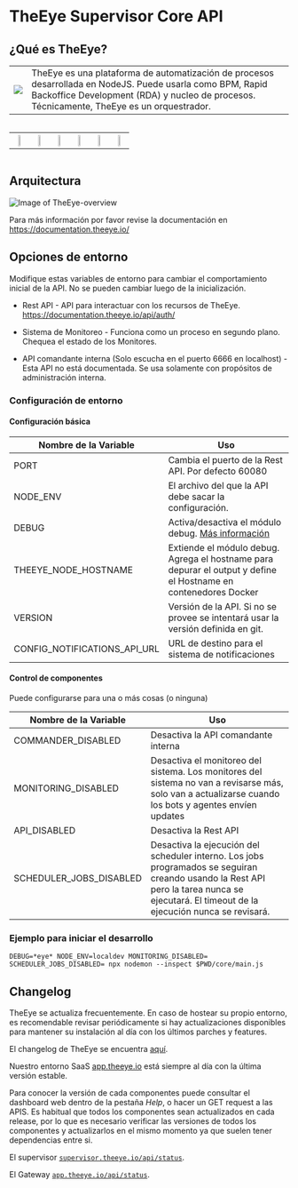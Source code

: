 # TheEye Supervisor Core API

## ¿Qué es TheEye?

<table>
  <tr>
    <td> <img src="images/TheEye-Of-Sauron.png"></td>
    <td>
    TheEye es una plataforma de automatización de procesos desarrollada en NodeJS. Puede usarla como BPM, Rapid Backoffice Development (RDA) y nucleo de procesos.
Técnicamente, TheEye es un orquestrador. 
    </td>
  </tr> 
</table>
<div class="container-fluid" style="text-align: center; font-family: 'Open Sans', sans-serif; width: 100%; padding-right: 15px; padding-left: 15px; margin-right: auto; margin-left: auto;">
  <div class="row" style="display: flex; flex-wrap: wrap; margin-right: -15px; margin-left: -15px;">
    <div class="col-md-12" style="flex: 0 0 50%; max-width: 50%;">
      <table>
        <th><a href="https://bit.ly/3kyybPA"; target="_blank"><img src="https://news.theeye.io/wp-content/uploads/2021/11/TheEye_redes-sociales-linkedin.png" style="width: 45%; margin: 0 auto;"></a></th>
        <th><a href="https://bit.ly/3Di5FsU"; target="_blank"><img src="https://news.theeye.io/wp-content/uploads/2021/11/TheEye_redes-sociales-grupo-rpa-copy.png" style="width: 45%; margin: 0 auto;"></a></th>
        <th><a href="https://bit.ly/3kuVqtE"; target="_blank"><img src="https://news.theeye.io/wp-content/uploads/2021/11/TheEye_redes-sociales-twitter.png" style="width: 45%; margin: 0 auto;"></a></th>
        <th><a href="https://bit.ly/31PIRTb"; target="_blank"><img src="https://news.theeye.io/wp-content/uploads/2021/11/TheEye_blog-theeye-news.png" style="width: 45%; margin: 0 auto;"></a></th>
        <th><a href="https://bit.ly/31Q7WNT"; target="_blank"><img src="https://news.theeye.io/wp-content/uploads/2021/11/TheEye_redes-sociales-instagram.png" style="width: 45%; margin: 0 auto;"></a></th>
        <th><a href="https://bit.ly/2YDFs8O"; target="_blank"><img src="https://news.theeye.io/wp-content/uploads/2021/11/TheEye_redes-sociales-youtube.png" style="width: 45%; margin: 0 auto;"></a></th>
      </table>
    </div>
  </div>
</div>

## Arquitectura

![Image of TheEye-overview](images/TheEye-core-Architect.png)

Para más información por favor revise la documentación en https://documentation.theeye.io/

## Opciones de entorno

Modifique estas variables de entorno para cambiar el comportamiento inicial de la API. No se pueden cambiar luego de la inicialización.

* Rest API - API para interactuar con los recursos de TheEye. https://documentation.theeye.io/api/auth/

* Sistema de Monitoreo - Funciona como un proceso en segundo plano. Chequea el estado de los Monitores.

* API comandante interna (Solo escucha en el puerto 6666 en localhost) - Esta API no está documentada. Se usa solamente con propósitos de administración interna.

### Configuración de entorno

#### Configuración básica

| Nombre de la Variable        | Uso |
| ---------------------------- | --- |
| PORT                         | Cambia el puerto de la Rest API. Por defecto 60080 |
| NODE_ENV                     | El archivo del que la API debe sacar la configuración. |
| DEBUG                        | Activa/desactiva el módulo debug. [Más información](https://www.npmjs.com/package/debug) |
| THEEYE_NODE_HOSTNAME         | Extiende el módulo debug. Agrega el hostname para depurar el output y define el Hostname en contenedores Docker |
| VERSION                      | Versión de la API. Si no se provee se intentará usar la versión definida en git. |
| CONFIG_NOTIFICATIONS_API_URL | URL de destino para el sistema de notificaciones |


#### Control de componentes

Puede configurarse para una o más cosas (o ninguna)


| Nombre de la Variable   | Uso |
| ----------------------- | --- |
| COMMANDER_DISABLED      | Desactiva la API comandante interna |
| MONITORING_DISABLED     | Desactiva el monitoreo del sistema. Los monitores del sistema no van a revisarse más, solo van a actualizarse cuando los bots y agentes envíen updates |
| API_DISABLED            | Desactiva la Rest API |
| SCHEDULER_JOBS_DISABLED | Desactiva la ejecución del scheduler interno. Los jobs programados se seguiran creando usando la Rest API pero la tarea nunca se ejecutará. El timeout de la ejecución nunca se revisará. |

### Ejemplo para iniciar el desarrollo

`DEBUG=*eye* NODE_ENV=localdev MONITORING_DISABLED= SCHEDULER_JOBS_DISABLED= npx nodemon --inspect $PWD/core/main.js`

## Changelog

TheEye se actualiza frecuentemente. En caso de hostear su propio entorno, es recomendable revisar periódicamente si hay actualizaciones disponibles para mantener su instalación al día con los últimos parches y features.

El changelog de TheEye se encuentra [aquí](https://github.com/theeye-io-team/theeye-changelog).

Nuestro entorno SaaS [app.theeye.io](http://app.theeye.io) está siempre al día con la última versión estable. 

Para conocer la versión de cada componentes puede consultar el dashboard web dentro de la pestaña *Help*, o hacer un GET request a las APIS. Es habitual que todos los componentes sean actualizados en cada release, por lo que es necesario verificar las versiones de todos los componentes y actualizarlos en el mismo momento ya que suelen tener dependencias entre si. 

El supervisor [`supervisor.theeye.io/api/status`](https://supervisor.theeye.io/api/status).

El Gateway [`app.theeye.io/api/status`](https://app.theeye.io/api/status).
